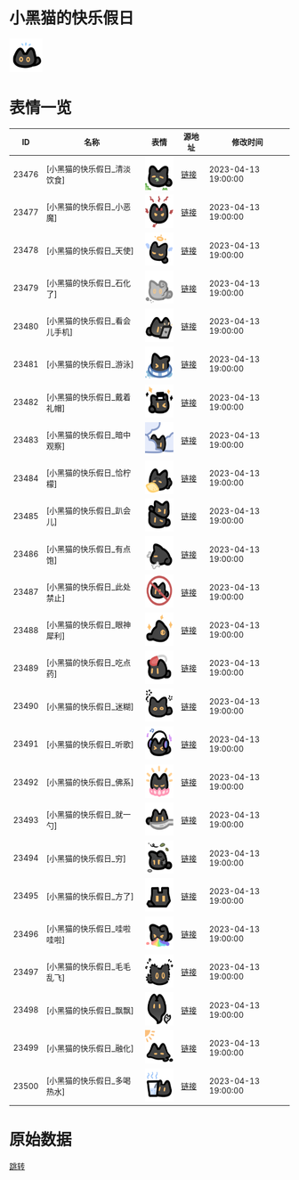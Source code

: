 # 小黑猫的快乐假日

<img src="./cover.png" height="60" alt="cover" />

# 表情一览

|ID|名称|表情|源地址|修改时间|
|----|----|----|----|----|
|23476|[小黑猫的快乐假日_清淡饮食]|<img src="./pic/023476_%5B小黑猫的快乐假日_清淡饮食%5D.png" height="60" alt="清淡饮食"/>|[链接](https://i0.hdslb.com/bfs/garb/c002b23aab1bc6021cd9fd14397de03b54dd5f59.png)|2023-04-13 19:00:00|
|23477|[小黑猫的快乐假日_小恶魔]|<img src="./pic/023477_%5B小黑猫的快乐假日_小恶魔%5D.png" height="60" alt="小恶魔"/>|[链接](https://i0.hdslb.com/bfs/garb/0023a3db3d58ac256d3bc9ef06dc545d0a4b1ce5.png)|2023-04-13 19:00:00|
|23478|[小黑猫的快乐假日_天使]|<img src="./pic/023478_%5B小黑猫的快乐假日_天使%5D.png" height="60" alt="天使"/>|[链接](https://i0.hdslb.com/bfs/garb/58135d877971f7874e76070664d7ffad9256e573.png)|2023-04-13 19:00:00|
|23479|[小黑猫的快乐假日_石化了]|<img src="./pic/023479_%5B小黑猫的快乐假日_石化了%5D.png" height="60" alt="石化了"/>|[链接](https://i0.hdslb.com/bfs/garb/fe949a7f702c44fc7aed79652268a51dde74cc81.png)|2023-04-13 19:00:00|
|23480|[小黑猫的快乐假日_看会儿手机]|<img src="./pic/023480_%5B小黑猫的快乐假日_看会儿手机%5D.png" height="60" alt="看会儿手机"/>|[链接](https://i0.hdslb.com/bfs/garb/740328f021424dedc04da87ea5c12503d6644f3b.png)|2023-04-13 19:00:00|
|23481|[小黑猫的快乐假日_游泳]|<img src="./pic/023481_%5B小黑猫的快乐假日_游泳%5D.png" height="60" alt="游泳"/>|[链接](https://i0.hdslb.com/bfs/garb/ac0def76da18a6717676648091f38977b382ce3b.png)|2023-04-13 19:00:00|
|23482|[小黑猫的快乐假日_戴着礼帽]|<img src="./pic/023482_%5B小黑猫的快乐假日_戴着礼帽%5D.png" height="60" alt="戴着礼帽"/>|[链接](https://i0.hdslb.com/bfs/garb/cbf2864254861fae7f7e773eb94721cceebf238c.png)|2023-04-13 19:00:00|
|23483|[小黑猫的快乐假日_暗中观察]|<img src="./pic/023483_%5B小黑猫的快乐假日_暗中观察%5D.png" height="60" alt="暗中观察"/>|[链接](https://i0.hdslb.com/bfs/garb/72d3a0144da30a96a68a5e50190cfa5963e6d614.png)|2023-04-13 19:00:00|
|23484|[小黑猫的快乐假日_恰柠檬]|<img src="./pic/023484_%5B小黑猫的快乐假日_恰柠檬%5D.png" height="60" alt="恰柠檬"/>|[链接](https://i0.hdslb.com/bfs/garb/0a02291f039babc9f0361e467b476cb0463b7c7d.png)|2023-04-13 19:00:00|
|23485|[小黑猫的快乐假日_趴会儿]|<img src="./pic/023485_%5B小黑猫的快乐假日_趴会儿%5D.png" height="60" alt="趴会儿"/>|[链接](https://i0.hdslb.com/bfs/garb/6319a6c070a7094eaa56d8a7a6309db74518c284.png)|2023-04-13 19:00:00|
|23486|[小黑猫的快乐假日_有点饱]|<img src="./pic/023486_%5B小黑猫的快乐假日_有点饱%5D.png" height="60" alt="有点饱"/>|[链接](https://i0.hdslb.com/bfs/garb/65a65bd30e475a716553215a01539bcdbc387612.png)|2023-04-13 19:00:00|
|23487|[小黑猫的快乐假日_此处禁止]|<img src="./pic/023487_%5B小黑猫的快乐假日_此处禁止%5D.png" height="60" alt="此处禁止"/>|[链接](https://i0.hdslb.com/bfs/garb/04a1dd344c3386e4d5adc55f9ddb739ba2290037.png)|2023-04-13 19:00:00|
|23488|[小黑猫的快乐假日_眼神犀利]|<img src="./pic/023488_%5B小黑猫的快乐假日_眼神犀利%5D.png" height="60" alt="眼神犀利"/>|[链接](https://i0.hdslb.com/bfs/garb/7ffe81196870e75fafcdfecae6ef882dcdf7806e.png)|2023-04-13 19:00:00|
|23489|[小黑猫的快乐假日_吃点药]|<img src="./pic/023489_%5B小黑猫的快乐假日_吃点药%5D.png" height="60" alt="吃点药"/>|[链接](https://i0.hdslb.com/bfs/garb/7dc21590a84a357a59dbc76f7ecb639fc1858914.png)|2023-04-13 19:00:00|
|23490|[小黑猫的快乐假日_迷糊]|<img src="./pic/023490_%5B小黑猫的快乐假日_迷糊%5D.png" height="60" alt="迷糊"/>|[链接](https://i0.hdslb.com/bfs/garb/b5803852afbcfa5d59b68593ef8a02128a8fc450.png)|2023-04-13 19:00:00|
|23491|[小黑猫的快乐假日_听歌]|<img src="./pic/023491_%5B小黑猫的快乐假日_听歌%5D.png" height="60" alt="听歌"/>|[链接](https://i0.hdslb.com/bfs/garb/b6cea73ff9198199284c3c77b5a5b9c61a77abf5.png)|2023-04-13 19:00:00|
|23492|[小黑猫的快乐假日_佛系]|<img src="./pic/023492_%5B小黑猫的快乐假日_佛系%5D.png" height="60" alt="佛系"/>|[链接](https://i0.hdslb.com/bfs/garb/0e9da466e88e27d2cae98fa571a73824e65d6c37.png)|2023-04-13 19:00:00|
|23493|[小黑猫的快乐假日_就一勺]|<img src="./pic/023493_%5B小黑猫的快乐假日_就一勺%5D.png" height="60" alt="就一勺"/>|[链接](https://i0.hdslb.com/bfs/garb/cd134fcebd052e00369d23cb0c73728bf7ffe380.png)|2023-04-13 19:00:00|
|23494|[小黑猫的快乐假日_穷]|<img src="./pic/023494_%5B小黑猫的快乐假日_穷%5D.png" height="60" alt="穷"/>|[链接](https://i0.hdslb.com/bfs/garb/2f38d220f23dd8234634069ffa2e25de6c8aeade.png)|2023-04-13 19:00:00|
|23495|[小黑猫的快乐假日_方了]|<img src="./pic/023495_%5B小黑猫的快乐假日_方了%5D.png" height="60" alt="方了"/>|[链接](https://i0.hdslb.com/bfs/garb/0ceb7a623a5ec0e07dff8527184ba5d8dcac0dec.png)|2023-04-13 19:00:00|
|23496|[小黑猫的快乐假日_哇啦哇啦]|<img src="./pic/023496_%5B小黑猫的快乐假日_哇啦哇啦%5D.png" height="60" alt="哇啦哇啦"/>|[链接](https://i0.hdslb.com/bfs/garb/c8cd02f4e8ee72cb12cf7f201c97eb87c3a3d45e.png)|2023-04-13 19:00:00|
|23497|[小黑猫的快乐假日_毛毛乱飞]|<img src="./pic/023497_%5B小黑猫的快乐假日_毛毛乱飞%5D.png" height="60" alt="毛毛乱飞"/>|[链接](https://i0.hdslb.com/bfs/garb/e9299e7c3e359dc92b1d2ef592b914a7bfeed5aa.png)|2023-04-13 19:00:00|
|23498|[小黑猫的快乐假日_飘飘]|<img src="./pic/023498_%5B小黑猫的快乐假日_飘飘%5D.png" height="60" alt="飘飘"/>|[链接](https://i0.hdslb.com/bfs/garb/996eb6a196bb336b5bfc7e6108ad85695b440630.png)|2023-04-13 19:00:00|
|23499|[小黑猫的快乐假日_融化]|<img src="./pic/023499_%5B小黑猫的快乐假日_融化%5D.png" height="60" alt="融化"/>|[链接](https://i0.hdslb.com/bfs/garb/c3f47202f4f46063d89f0ebe57320aa40b3dfb78.png)|2023-04-13 19:00:00|
|23500|[小黑猫的快乐假日_多喝热水]|<img src="./pic/023500_%5B小黑猫的快乐假日_多喝热水%5D.png" height="60" alt="多喝热水"/>|[链接](https://i0.hdslb.com/bfs/garb/8851dd23a510644967db57cf8f7d8d9119c34125.png)|2023-04-13 19:00:00|

# 原始数据

[跳转](./raw.json)

